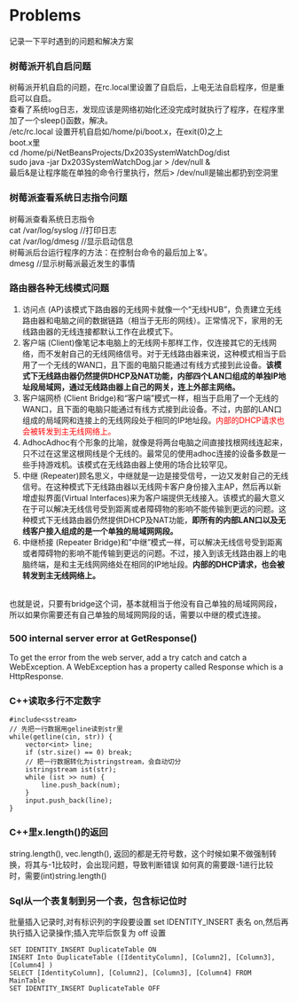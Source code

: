 # Problems
记录一下平时遇到的问题和解决方案

### 树莓派开机自启问题<br>
树莓派开机自启的问题，在rc.local里设置了自启后，上电无法自启程序，但是重启可以自启。<br>
查看了系统log日志，发现应该是网络初始化还没完成时就执行了程序，在程序里加了一个sleep()函数，解决。<br>
/etc/rc.local 设置开机自启如/home/pi/boot.x，在exit(0)之上<br>
boot.x里<br>
cd /home/pi/NetBeansProjects/Dx203SystemWatchDog/dist<br>
sudo java -jar Dx203SystemWatchDog.jar > /dev/null &<br>
最后&是让程序能在单独的命令行里执行，然后> /dev/null是输出都扔到空洞里<br>

### 树莓派查看系统日志指令问题<br>
树莓派查看系统日志指令<br>
cat  /var/log/syslog  //打印日志<br>
cat  /var/log/dmesg  //显示启动信息<br>
树莓派后台运行程序的方法：在控制台命令的最后加上‘&’。 <br>
dmesg //显示树莓派最近发生的事情 <br>

### 路由器各种无线模式问题<br>
1. 访问点 (AP)该模式下路由器的无线网卡就像一个”无线HUB”，负责建立无线路由器和电脑之间的数据链路（相当于无形的网线）。正常情况下，家用的无线路由器的无线连接都默认工作在此模式下。<br>
2. 客户端 (Client)像笔记本电脑上的无线网卡那样工作，仅连接其它的无线网络，而不发射自己的无线网络信号。对于无线路由器来说，这种模式相当于启用了一个无线的WAN口，且下面的电脑只能通过有线方式接到此设备。<b>该模式下无线路由器仍然提供DHCP及NAT功能，内部四个LAN口组成的单独IP地址段局域网，通过无线路由器上自己的网关，连上外部主网络。</b><br>
3. 客户端网桥 (Client Bridge)和“客户端”模式一样，相当于启用了一个无线的WAN口，且下面的电脑只能通过有线方式接到此设备。不过，内部的LAN口组成的局域网和连接上的无线网段处于相同的IP地址段。<font color=red>内部的DHCP请求也会被转发到主无线网络上。</font><br>
4. AdhocAdhoc有个形象的比喻，就像是将两台电脑之间直接找根网线连起来，只不过在这里这根网线是个无线的。最常见的使用adhoc连接的设备多数是一些手持游戏机。该模式在无线路由器上使用的场合比较罕见。<br>
5. 中继 (Repeater)顾名思义，中继就是一边是接受信号，一边又发射自己的无线信号。在这种模式下无线路由器以无线网卡客户身份接入主AP，然后再以新增虚拟界面(Virtual Interfaces)来为客户端提供无线接入。该模式的最大意义在于可以解决无线信号受到距离或者障碍物的影响不能传输到更远的问题。这种模式下无线路由器仍然提供DHCP及NAT功能，<b>即所有的内部LAN口以及无线客户接入组成的是一个单独的局域网网段。</b><br>
6. 中继桥接 (Repeater Bridge)和”中继”模式一样，可以解决无线信号受到距离或者障碍物的影响不能传输到更远的问题。不过，接入到该无线路由器上的电脑终端，是和主无线网网络处在相同的IP地址段。<b>内部的DHCP请求，也会被转发到主无线网络上。</b><br>
<br>
也就是说，只要有bridge这个词，基本就相当于他没有自己单独的局域网网段，所以如果你需要还有自己单独的局域网网段的话，需要以中继的模式连接。<br>

### 500 internal server error at GetResponse()<br>
To get the error from the web server, add a try catch and catch a WebException. A WebException has a property called Response which is a HttpResponse.

### C++读取多行不定数字
    #include<sstream>
    // 先把一行数据用geline读到str里
    while(getline(cin, str)) {
        vector<int> line;
        if (str.size() == 0) break;
        // 把一行数据转化为istringstream，会自动切分
        istringstream ist(str);
        while (ist >> num) {
            line.push_back(num);
        }
        input.push_back(line);
    }

### C++里x.length()的返回
string.length(), vec.length(), 返回的都是无符号数，这个时候如果不做强制转换，将其与-1比较时，会出现问题，导致判断错误
如何真的需要跟-1进行比较时，需要(int)string.length()

### Sql从一个表复制到另一个表，包含标记位时
批量插入记录时,对有标识列的字段要设置 set IDENTITY_INSERT 表名 on,然后再执行插入记录操作;插入完毕后恢复为 off 设置

    SET IDENTITY_INSERT DuplicateTable ON
    INSERT Into DuplicateTable ([IdentityColumn], [Column2], [Column3], [Column4] ) 
    SELECT [IdentityColumn], [Column2], [Column3], [Column4] FROM MainTable
    SET IDENTITY_INSERT DuplicateTable OFF
